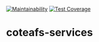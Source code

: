 [![Maintainability](https://api.codeclimate.com/v1/badges/585c21f37b31fac93d0f/maintainability)](https://codeclimate.com/github/WasiqB/coteafs-services/maintainability)
[![Test Coverage](https://api.codeclimate.com/v1/badges/585c21f37b31fac93d0f/test_coverage)](https://codeclimate.com/github/WasiqB/coteafs-services/test_coverage)

# coteafs-services